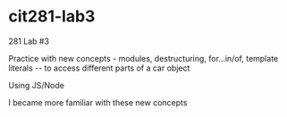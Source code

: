 # cit281-lab3
281 Lab #3

Practice with new concepts - modules, destructuring, for...in/of, template literals -- to access different parts of a car object

Using JS/Node

I became more familiar with these new concepts
